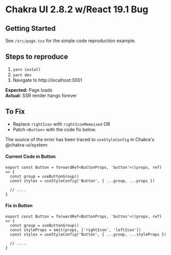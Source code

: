 # Chakra UI 2.8.2 w/React 19.1 Bug

## Getting Started

See `/src/page.tsx` for the simple code reproduction example.

## Steps to reproduce

1. `yarn install`
2. `yarn dev`
3. Navigate to http://localhost:3001

**Expected:** Page loads
<br />
**Actual:** SSR render hangs forever

## To Fix

- Replace `rightIcon` with `rightIconMemoized`
  OR
- Patch `<Button>` with the code fix below.

The source of the error has been traced to `useStyleConfig` in Chakra's @chakra-ui/system:

#### Current Code in Button

```tsx
export const Button = forwardRef<ButtonProps, 'button'>((props, ref) => {
  const group = useButtonGroup()
  const styles = useStyleConfig('Button', { ...group, ...props })

  // ....
}
```

#### Fix in Button

```tsx
export const Button = forwardRef<ButtonProps, 'button'>((props, ref) => {
  const group = useButtonGroup()
  const styleProps = omit(props, ['rightIcon', 'leftIcon'])
  const styles = useStyleConfig('Button', { ...group, ...styleProps })

  // ....
}
```
